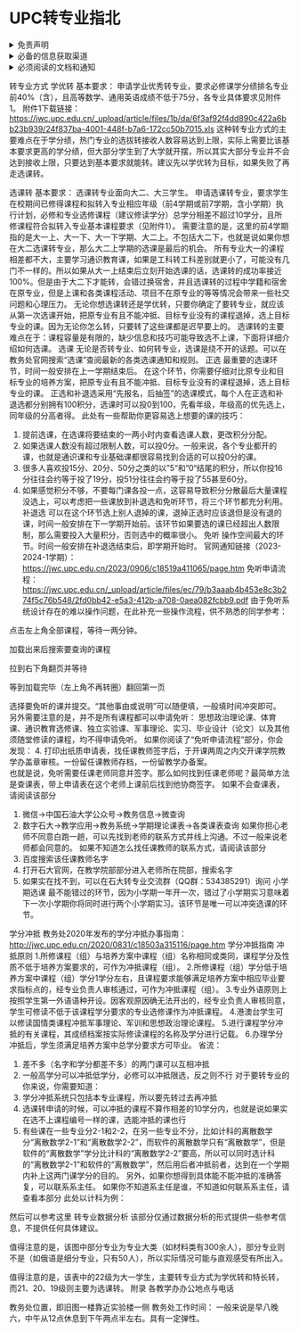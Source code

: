 # UPC转专业指北
<details>
  <summary>免责声明</summary>
  
本文作者仅提供经验分享，个人理解难免出现纰漏。

故本文仅供参考，实际情况请自行理解判断，如果出现任何问题本文作者不负任何责任。
  
</details>

<details>
  <summary>必备的信息获取渠道</summary>

UPC转专业交流QQ群：534385291

目前有一千多人，涵盖了各个专业的学长学姐和同学。

教务处官网：https://jwc.upc.edu.cn/

转专业相关的各类通知和规定都可以在这个网站搜到。
  
</details>


<details>
  <summary>必须阅读的文档和通知</summary>

教务处发布的2023年转专业申请及审核工作安排：https://jwc.upc.edu.cn/2023/0418/c18520a401246/page.psp

培养方案：有纸质书，各学院群也会发布，不在此赘述

教务处发布的2023-2024-1学期选课的通知：https://jwc.upc.edu.cn/2023/0719/c18519a408652/page.htm
  
</details>


转专业方式
学优转
基本要求：
申请学业优秀转专业，要求必修课学分绩排名专业前40%（含），且高等数学、通用英语成绩不低于75分，各专业具体要求见附件1。
附件1下载链接： https://jwc.upc.edu.cn/_upload/article/files/1b/da/6f3af92f4dd890c422a6bb23b939/24f837ba-4001-448f-b7a6-172cc50b7015.xls
这种转专业方式的主要难点在于学分绩，热门专业的选拔转接收人数容易达到上限，实际上需要比该基本要求更高的学分绩，但大部分学生到了大学就开摆，所以其实大部分专业并不会达到接收上限，只要达到基本要求就能转。建议先以学优转为目标，如果失败了再走选课转。

选课转
基本要求：
选课转专业面向大二、大三学生。
申请选课转专业，要求学生在校期间已修得课程和拟转入专业相应年级（前4学期或前7学期，含小学期）执行计划，必修和专业选修课程（建议修读学分）总学分相差不超过10学分，且所修课程符合拟转入专业基本课程要求（见附件1）。
需要注意的是，这里的前4学期指的是大一上、大一下、大一下学期、大二上。不包括大二下，也就是说如果你想在大二选课转专业，那么大二上学期的选课是最后的机会。
所有专业大一的课程相差都不大，主要学习通识教育课，如果是工科转工科差别就更小了，可能没有几门不一样的。所以如果从大一上结束后立刻开始选课的话，选课转的成功率接近100%。但是由于大二下才能转，会错过换宿舍，并且选课转的过程中学籍和宿舍在原专业，但是上课和各类课程活动、项目不在原专业的等等情况会带来一些社交问题和心理压力。
无论你想选课转还是学优转，只要你确定了要转专业，就应该从第一次选课开始，把原专业有且不能冲抵、目标专业没有的课程退掉，选上目标专业的课。因为无论你怎么转，只要转了这些课都是迟早要上的。
选课转的主要难点在于：课程容量是有限的，缺少信息和技巧可能导致选不上课，下面将详细介绍如何选课。
选课
无论是否转专业、如何转专业，选课是绕不开的话题。可以在教务处官网搜索“选课”查阅最新的各类选课通知和规则。
正选
最重要的选课环节，时间一般安排在上一学期结束后。
在这个环节，你需要仔细对比原专业和目标专业的培养方案，把原专业有且不能冲抵、目标专业没有的课程退掉，选上目标专业的课。
正选和补退选采用“先报名，后抽签”的选课模式，每个人在正选和补退选都分别拥有100积分，选课时可以投0到100，先看年级，年级高的优先选上，同年级的分高者得。
此处有一些帮助你更容易选上想要的课的技巧：
1. 提前选课，在选课将要结束的一两小时内查看选课人数，更改积分分配。
2. 如果选课人数没有超过限制人数，可以投0分。一般来说，各个专业都开的课，也就是通识课和专业基础课都很容易找到合适的可以投0分的课。
3. 很多人喜欢投15分、20分、50分之类的以”5“和”0“结尾的积分，所以你投16分往往会约等于投了19分，投51分往往会约等于投了55甚至60分。
4. 如果感觉积分不够，不要每门课各投一点，这容易导致积分分散最后大量课程没选上，可以考虑把一些课放到补退选和免听环节，将三个环节都充分利用。
补退选
可以在这个环节选上别人退掉的课，退掉正选时应该退但是没有退的课，时间一般安排在下一学期开始前。该环节如果要选的课已经超出人数限制，那么需要投入大量积分，否则选中的概率很小。
免听
操作空间最大的环节。时间一般安排在补退选结束后，即学期开始时。
官网通知链接（2023-2024-1学期）：https://jwc.upc.edu.cn/2023/0906/c18519a411065/page.htm
免听申请流程：
https://jwc.upc.edu.cn/_upload/article/files/ec/79/b3aaab4b453e8c3b274f5c76b548/2fd0bb42-e5a3-412b-a708-0aea082fcbb9.pdf
由于免听系统设计存在的难以操作问题，在此补充一些操作流程，供不熟悉的同学参考：

点击左上角全部课程，等待一两分钟。

加载出来后搜索要查询的课程

拉到右下角翻页并等待

等到加载完毕（左上角不再转圈）翻回第一页

选择要免听的课并提交。“其他事由或说明”可以随便填，一般填时间冲突即可。
另外需要注意的是，并不是所有课程都可以申请免听：
思想政治理论课、体育课、通识教育选修课、独立实验课、军事理论、实习、毕业设计（论文）以及其他须随堂修读的课程，均不得申请免听。
如果你阅读了“免听申请流程”部分，你会发现：
 4. 打印出纸质申请表，找任课教师签字后，于开课两周之内交开课学院教学办盖章审核。一份留任课教师存档，一份留教学办备案。  
也就是说，免听需要任课老师同意并签字。那么如何找到任课老师呢？最简单方法是查课表，带上申请表在这个老师上课前后找到他协商签字。
如果不会查课表，请阅读该部分
1. 微信→中国石油大学公众号→教务信息→微查询
2. 数字石大→教学应用→教务系统→学期理论课表→各类课表查询
如果你担心老师不同意白跑一趟，可以先找到老师的联系方式并线上沟通。不过一般来说老师都会同意的。
如果不知道怎么找任课教师的联系方式，请阅读该部分
1. 百度搜索该任课教师名字
2. 打开石大官网，在教学院部部分进入老师所在院部，搜索名字
3. 如果实在找不到，可以在石大转专业交流群（QQ群：534385291）询问
小学期选课
最不能错过的环节，因为小学期一年开一次，错过了小学期实习意味着下一次小学期你将同时进行两个小学期实习。该环节是唯一可以冲突选课的环节。


学分冲抵
教务处2020年发布的学分冲抵办事指南：http://jwc.upc.edu.cn/2020/0831/c18503a315116/page.htm
学分冲抵指南
冲抵原则
1.所修课程（组）与培养方案中课程（组）名称相同或类同，课程学分及性质不低于培养方案要求的，可作为冲抵课程（组）。
2.所修课程（组）学分低于培养方案中课程（组）学分1学分左右，且课程要求能够满足培养方案中相应毕业要求指标点的，经专业负责人审核通过，可作为冲抵课程（组）。
3.专业外语原则上按照学生第一外语语种开设。因客观原因确无法开出的，经专业负责人审核同意，学生可修读不低于该课程学分要求的专业选修课作为冲抵课程。
4.港澳台学生可以修读国情类课程冲抵军事理论、军训和思想政治理论课程。
5.进行课程学分冲抵的有关课程，其成绩档案按实际修读课程的名称及学分进行记载。
6.办理学分冲抵后，学生须满足培养方案中总学分要求方可毕业。
省流：
1. 差不多（名字和学分都差不多）的两门课可以互相冲抵
2. 一般高学分可以冲抵低学分，必修可以冲抵限选，反之则不行
对于要转专业的你来说，你需要知道：
1. 学分冲抵系统只包括本专业课程，所以要先转过去再冲抵
2. 选课转申请的时候，可以冲抵的课程不算作相差的10学分内，也就是说如果实在选不上课程编号一样的课，选能冲抵的课也行
3. 有些课在一些专业分2-1和2-2，在另一些专业不分，比如计科的离散数学分“离散数学2-1”和“离散数学2-2”，而软件的离散数学只有“离散数学”，但是软件的“离散数学”学分比计科的“离散数学2-2”要高，所以可以同时选计科的“离散数学2-1”和软件的“离散数学”，然后用后者冲抵前者，达到在一个学期内补上这两门课学分的目的。
另外，如果你想得到具体能不能冲抵的准确答复，可以联系系主任。
如果你不知道系主任是谁，不知道如何联系系主任，请查看本部分
此处以计科为例：



然后可以参考这里
转专业数据分析
该部分仅通过数据分析的形式提供一些参考信息，不提供任何具体建议。

值得注意的是，该图中部分专业为专业大类（如材料类有300余人），部分专业则不是（如俄语是细分专业，只有50人），所以实际情况可能与直观感受有所出入。


值得注意的是，该表中的22级为大一学生，主要转专业方式为学优转和特长转，而21、20、19级则主要为选课转。
附录
各教学办办公地点与电话

教务处位置，即旧图一楼靠近实验楼一侧
教务处工作时间：
一般来说是早八晚六，中午从12点休息到下午两点半左右。具有一定弹性。
